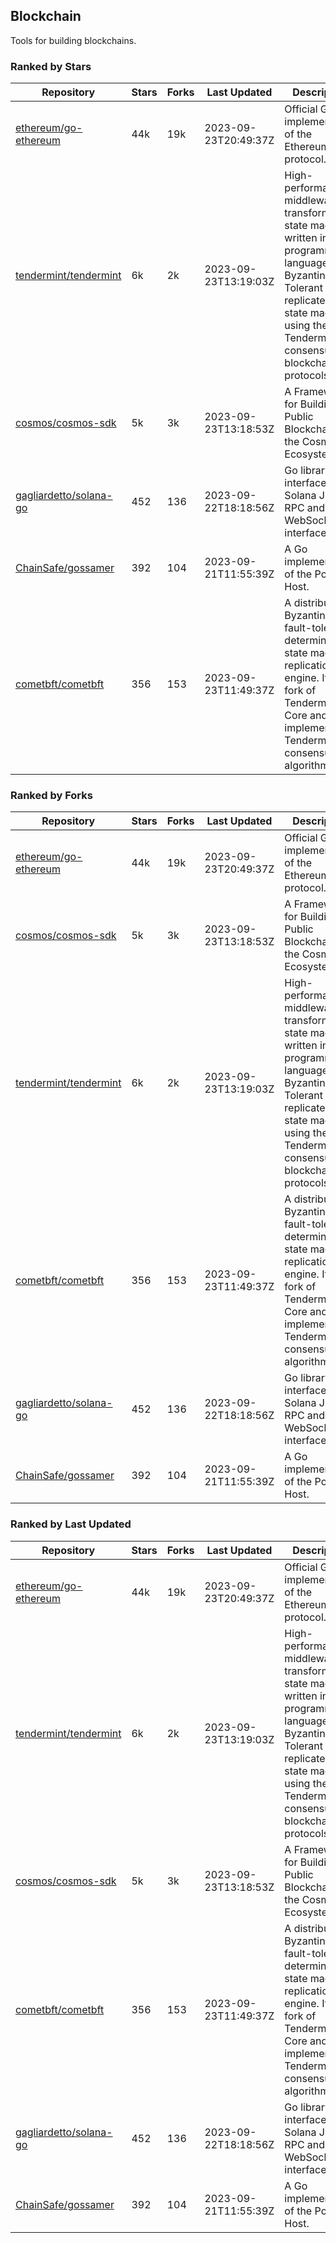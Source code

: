## Blockchain

Tools for building blockchains.

### Ranked by Stars

| Repository | Stars | Forks | Last Updated | Description | 
|------------|-------|-------|--------------|-------------|
| [ethereum/go-ethereum](https://github.com/ethereum/go-ethereum) | 44k | 19k | 2023-09-23T20:49:37Z |  Official Go implementation of the Ethereum protocol. |
| [tendermint/tendermint](https://github.com/tendermint/tendermint) | 6k | 2k | 2023-09-23T13:19:03Z |  High-performance middleware for transforming a state machine written in any programming language into a Byzantine Fault Tolerant replicated state machine using the Tendermint consensus and blockchain protocols. |
| [cosmos/cosmos-sdk](https://github.com/cosmos/cosmos-sdk) | 5k | 3k | 2023-09-23T13:18:53Z |  A Framework for Building Public Blockchains in the Cosmos Ecosystem. |
| [gagliardetto/solana-go](https://github.com/gagliardetto/solana-go) | 452 | 136 | 2023-09-22T18:18:56Z |  Go library to interface with Solana JSON RPC and WebSocket interfaces. |
| [ChainSafe/gossamer](https://github.com/ChainSafe/gossamer) | 392 | 104 | 2023-09-21T11:55:39Z |  A Go implementation of the Polkadot Host. |
| [cometbft/cometbft](https://github.com/cometbft/cometbft) | 356 | 153 | 2023-09-23T11:49:37Z |  A distributed, Byzantine fault-tolerant, deterministic state machine replication engine. It is a fork of Tendermint Core and implements the Tendermint consensus algorithm. |

### Ranked by Forks

| Repository | Stars | Forks | Last Updated | Description | 
|------------|-------|-------|--------------|-------------|
| [ethereum/go-ethereum](https://github.com/ethereum/go-ethereum) | 44k | 19k | 2023-09-23T20:49:37Z |  Official Go implementation of the Ethereum protocol. |
| [cosmos/cosmos-sdk](https://github.com/cosmos/cosmos-sdk) | 5k | 3k | 2023-09-23T13:18:53Z |  A Framework for Building Public Blockchains in the Cosmos Ecosystem. |
| [tendermint/tendermint](https://github.com/tendermint/tendermint) | 6k | 2k | 2023-09-23T13:19:03Z |  High-performance middleware for transforming a state machine written in any programming language into a Byzantine Fault Tolerant replicated state machine using the Tendermint consensus and blockchain protocols. |
| [cometbft/cometbft](https://github.com/cometbft/cometbft) | 356 | 153 | 2023-09-23T11:49:37Z |  A distributed, Byzantine fault-tolerant, deterministic state machine replication engine. It is a fork of Tendermint Core and implements the Tendermint consensus algorithm. |
| [gagliardetto/solana-go](https://github.com/gagliardetto/solana-go) | 452 | 136 | 2023-09-22T18:18:56Z |  Go library to interface with Solana JSON RPC and WebSocket interfaces. |
| [ChainSafe/gossamer](https://github.com/ChainSafe/gossamer) | 392 | 104 | 2023-09-21T11:55:39Z |  A Go implementation of the Polkadot Host. |

### Ranked by Last Updated

| Repository | Stars | Forks | Last Updated | Description | 
|------------|-------|-------|--------------|-------------|
| [ethereum/go-ethereum](https://github.com/ethereum/go-ethereum) | 44k | 19k | 2023-09-23T20:49:37Z |  Official Go implementation of the Ethereum protocol. |
| [tendermint/tendermint](https://github.com/tendermint/tendermint) | 6k | 2k | 2023-09-23T13:19:03Z |  High-performance middleware for transforming a state machine written in any programming language into a Byzantine Fault Tolerant replicated state machine using the Tendermint consensus and blockchain protocols. |
| [cosmos/cosmos-sdk](https://github.com/cosmos/cosmos-sdk) | 5k | 3k | 2023-09-23T13:18:53Z |  A Framework for Building Public Blockchains in the Cosmos Ecosystem. |
| [cometbft/cometbft](https://github.com/cometbft/cometbft) | 356 | 153 | 2023-09-23T11:49:37Z |  A distributed, Byzantine fault-tolerant, deterministic state machine replication engine. It is a fork of Tendermint Core and implements the Tendermint consensus algorithm. |
| [gagliardetto/solana-go](https://github.com/gagliardetto/solana-go) | 452 | 136 | 2023-09-22T18:18:56Z |  Go library to interface with Solana JSON RPC and WebSocket interfaces. |
| [ChainSafe/gossamer](https://github.com/ChainSafe/gossamer) | 392 | 104 | 2023-09-21T11:55:39Z |  A Go implementation of the Polkadot Host. |

